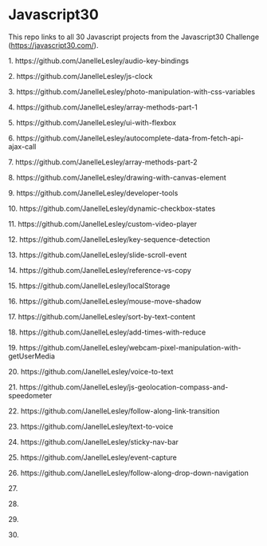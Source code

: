 # Javascript30
This repo links to all 30 Javascript projects from the Javascript30 Challenge (https://javascript30.com/).

<p>1. https://github.com/JanelleLesley/audio-key-bindings</p>
<p>2. https://github.com/JanelleLesley/js-clock</p>
<p>3. https://github.com/JanelleLesley/photo-manipulation-with-css-variables</p>
<p>4. https://github.com/JanelleLesley/array-methods-part-1</p>
<p>5. https://github.com/JanelleLesley/ui-with-flexbox</p>
<p>6. https://github.com/JanelleLesley/autocomplete-data-from-fetch-api-ajax-call</p>
<p>7. https://github.com/JanelleLesley/array-methods-part-2</p>
<p>8. https://github.com/JanelleLesley/drawing-with-canvas-element</p>
<p>9. https://github.com/JanelleLesley/developer-tools</p>
<p>10. https://github.com/JanelleLesley/dynamic-checkbox-states</p>
<p>11. https://github.com/JanelleLesley/custom-video-player</p>
<p>12. https://github.com/JanelleLesley/key-sequence-detection</p>
<p>13. https://github.com/JanelleLesley/slide-scroll-event</p>
<p>14. https://github.com/JanelleLesley/reference-vs-copy</p>
<p>15. https://github.com/JanelleLesley/localStorage</p>
<p>16. https://github.com/JanelleLesley/mouse-move-shadow</p>
<p>17. https://github.com/JanelleLesley/sort-by-text-content</p>
<p>18. https://github.com/JanelleLesley/add-times-with-reduce</p>
<p>19. https://github.com/JanelleLesley/webcam-pixel-manipulation-with-getUserMedia</p>
<p>20. https://github.com/JanelleLesley/voice-to-text</p>
<p>21. https://github.com/JanelleLesley/js-geolocation-compass-and-speedometer</p>
<p>22. https://github.com/JanelleLesley/follow-along-link-transition</p>
<p>23. https://github.com/JanelleLesley/text-to-voice</p>
<p>24. https://github.com/JanelleLesley/sticky-nav-bar</p>
<p>25. https://github.com/JanelleLesley/event-capture</p>
<p>26. https://github.com/JanelleLesley/follow-along-drop-down-navigation</p>
<p>27. </p>
<p>28.</p>
<p>29. </p>
<p>30.</p>
